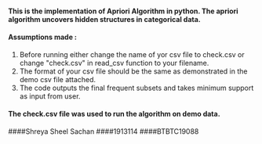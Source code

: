 #### This is the implementation of Apriori Algorithm in python. The apriori algorithm uncovers hidden structures in categorical data.

#### Assumptions made :
 1. Before running either change the name of yor csv file to check.csv or change "check.csv" in read_csv function to your filename.
 2. The format of your csv file should be the same as demonstrated in the demo csv file attached.
 3. The code outputs the final frequent subsets and takes minimum support as input from  user.
 
#### The check.csv file was used to run the algorithm on demo data.

####Shreya Sheel Sachan
####1913114
####BTBTC19088
